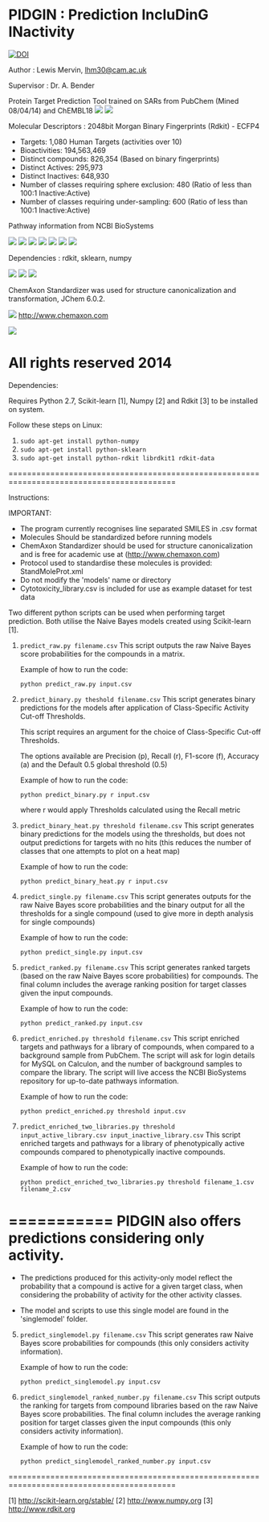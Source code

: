 PIDGIN : Prediction IncluDinG INactivity
===========
[![DOI](https://zenodo.org/badge/10824/lhm30/PIDGIN.svg)](http://dx.doi.org/10.5281/zenodo.15984)


Author : Lewis Mervin, lhm30@cam.ac.uk

Supervisor : Dr. A. Bender

Protein Target Prediction Tool trained on SARs from PubChem (Mined 08/04/14) and ChEMBL18
![](https://pubchem.ncbi.nlm.nih.gov/images/pubchemlogob.gif) ![](http://upload.wikimedia.org/wikipedia/commons/a/a1/Chembl_logo.png)

Molecular Descriptors : 2048bit Morgan Binary Fingerprints (Rdkit) - ECFP4

* Targets: 1,080 Human Targets (activities over 10)
* Bioactivities: 194,563,469
* Distinct compounds: 826,354 (Based on binary fingerprints)
* Distinct Actives:	295,973
* Distinct Inactives:	648,930
* Number of classes requiring sphere exclusion:	480 (Ratio of less than 100:1 Inactive:Active)
* Number of classes requiring under-sampling:	600 (Ratio of less than 100:1 Inactive:Active)

Pathway information from NCBI BioSystems

![](http://www.ncbi.nlm.nih.gov/Structure/IMG/banner_graphics/biosystems_entrez3.png) ![](http://www.genome.jp/Fig/kegg128.gif) ![](http://biocyc.org/BioCyc.gif) ![](http://blog.openhelix.eu/wp-content/uploads/2011/01/Reactome_logo.jpg) ![](http://i.picresize.com/images/2015/04/29/oAE7h.png) ![](https://s-media-cache-ak0.pinimg.com/216x146/e3/71/2d/e3712dd81b80c17e24d4fb529f6bafab.jpg) ![](http://www.wikipathways.org/skins/common/images/earth-or-pathway_text3_beta.png)

Dependencies : rdkit, sklearn, numpy

![](http://www.rdkit.org/Images/logo.png) ![](http://scikit-learn.org/stable/_static/scikit-learn-logo-small.png) ![](http://upload.wikimedia.org/wikipedia/ru/c/cc/Numpylogo.png)

ChemAxon Standardizer was used for structure canonicalization and transformation, JChem 6.0.2.

![](http://www.chemaxon.com/images/powered_100px.gif)  http://www.chemaxon.com

![](https://dnasu.org/DNASU/image/Uniprot300.jpg)


All rights reserved 2014
==========================================================================================

Dependencies: 

Requires Python 2.7, Scikit-learn [1], Numpy [2] and Rdkit [3] to be installed on system.

Follow these steps on Linux:
 
1. ```sudo apt-get install python-numpy```
2. ```sudo apt-get install python-sklearn```
3. ```sudo apt-get install python-rdkit librdkit1 rdkit-data```

==========================================================================================

Instructions:

IMPORTANT:
*	The program currently recognises line separated SMILES in .csv format
*	Molecules Should be standardized before running models
*	ChemAxon Standardizer should be used for structure canonicalization and is free for academic use at (http://www.chemaxon.com)
*	Protocol used to standardise these molecules is provided: StandMoleProt.xml
*	Do not modify the 'models' name or directory 
*	Cytotoxicity_library.csv is included for use as example dataset for test data

Two different python scripts can be used when performing target prediction.
Both utilise the Naive Bayes models created using Scikit-learn [1]. 


1. ```predict_raw.py filename.csv```
    This script outputs the raw Naive Bayes score probabilities for the compounds in a matrix. 
    
    Example of how to run the code:

    ```
    python predict_raw.py input.csv
    ```

2. ```predict_binary.py theshold filename.csv```
    This script generates binary predictions for the models after application of Class-Specific Activity Cut-off Thresholds.
    
    This script requires an argument for the choice of Class-Specific Cut-off Thresholds.
    
    The options available are Precision (p), Recall (r), F1-score (f), Accuracy (a) and the Default 0.5 global threshold (0.5)
    
    Example of how to run the code:
    ```
    python predict_binary.py r input.csv
    ```
    
    where r would apply Thresholds calculated using the Recall metric

3. ```predict_binary_heat.py threshold filename.csv```
    This script generates binary predictions for the models using the thresholds, but does not output predictions for targets with no hits (this reduces the number of classes that one attempts to plot on a heat map)
    
    Example of how to run the code:

    ```
    python predict_binary_heat.py r input.csv
    ```

4. ```predict_single.py filename.csv```
    This script generates outputs for the raw Naive Bayes score probabilities and the binary output for all the thresholds for a single compound (used to give more in depth analysis for single compounds)
    
    Example of how to run the code:

    ```
    python predict_single.py input.csv
    ```
    

5. ```predict_ranked.py filename.csv```
    This script generates ranked targets (based on the raw Naive Bayes score probabilities) for compounds. The final column includes the average ranking position for target classes given the input compounds.
    
    Example of how to run the code:

    ```
    python predict_ranked.py input.csv
    ```
    
6. ```predict_enriched.py threshold filename.csv```
    This script enriched targets and pathways for a library of compounds, when compared to a background sample from PubChem. The script will ask for login details for MySQL on Calculon, and the number of background samples to compare the library. The script will live access the NCBI BioSystems repository for up-to-date pathways information.
    
    Example of how to run the code:

    ```
    python predict_enriched.py threshold input.csv
    ```
    
7. ```predict_enriched_two_libraries.py threshold input_active_library.csv input_inactive_library.csv```
    This script enriched targets and pathways for a library of phenotypically active compounds compared to phenotypically inactive compounds.
    
    Example of how to run the code:

    ```
    python predict_enriched_two_libraries.py threshold filename_1.csv filename_2.csv
    ```
    
    
===========
PIDGIN also offers predictions considering only activity.
===========

* The predictions produced for this activity-only model reflect the probability that a compound is active for a given target class, when considering the probability of activity for the other activity classes. 

* The model and scripts to use this single model are found in the 'singlemodel' folder.

5. ```predict_singlemodel.py filename.csv```
    This script generates raw Naive Bayes score probabilities for compounds (this only considers activity information).
    
    Example of how to run the code:

    ```
    python predict_singlemodel.py input.csv
    ```

6. ```predict_singlemodel_ranked_number.py filename.csv```
    This script outputs the ranking for targets from compound libraries based on the raw Naive Bayes score probabilities. The final column includes the average ranking position for target classes given the input compounds (this only considers activity information).
    
    Example of how to run the code:

    ```
    python predict_singlemodel_ranked_number.py input.csv
    ```

==========================================================================================

 [1] http://scikit-learn.org/stable/
 [2] http://www.numpy.org
 [3] http://www.rdkit.org
